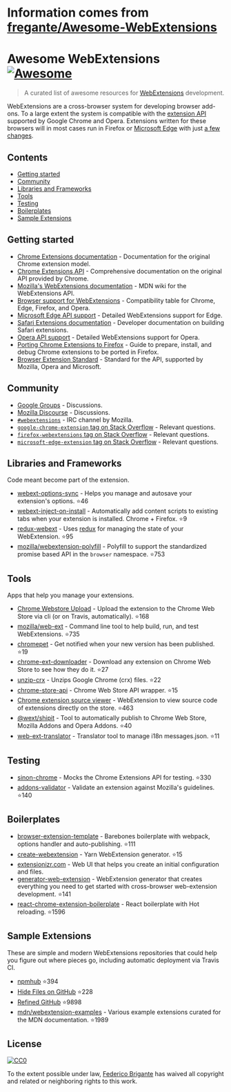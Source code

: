 # Information comes from [fregante/Awesome-WebExtensions](https://github.com/fregante/Awesome-WebExtensions)
# Awesome WebExtensions [![Awesome](https://awesome.re/badge.svg)](https://awesome.re)

> A curated list of awesome resources for [WebExtensions](https://developer.mozilla.org/en-US/Add-ons/WebExtensions) development.

WebExtensions are a cross-browser system for developing browser add-ons. To a large extent the system is compatible with the [extension API](https://developer.chrome.com/extensions) supported by Google Chrome and Opera. Extensions written for these browsers will in most cases run in Firefox or [Microsoft Edge](https://developer.microsoft.com/en-us/microsoft-edge/platform/documentation/extensions/) with just [a few changes](https://developer.mozilla.org/en-US/Add-ons/WebExtensions/Porting_a_Google_Chrome_extension).

## Contents

- [Getting started](#getting-started)
- [Community](#community)
- [Libraries and Frameworks](#libraries-and-frameworks)
- [Tools](#tools)
- [Testing](#testing)
- [Boilerplates](#boilerplates)
- [Sample Extensions](#sample-extensions)

## Getting started

- [Chrome Extensions documentation](https://developer.chrome.com/extensions) - Documentation for the original Chrome extension model.
- [Chrome Extensions API](https://developer.chrome.com/extensions/api_index) - Comprehensive documentation on the original API provided by Chrome.
- [Mozilla's WebExtensions documentation](https://developer.mozilla.org/en-US/Add-ons/WebExtensions) - MDN wiki for the WebExtensions API.
- [Browser support for WebExtensions](https://developer.mozilla.org/en-US/Add-ons/WebExtensions/Browser_support_for_JavaScript_APIs) - Compatibility table for Chrome, Edge, Firefox, and Opera.
- [Microsoft Edge API support](https://docs.microsoft.com/en-us/microsoft-edge/extensions/api-support/extension-api-roadmap) - Detailed WebExtensions support for Edge.
- [Safari Extensions documentation](https://developer.apple.com/safari/extensions/) - Developer documentation on building Safari extensions.
- [Opera API support](https://dev.opera.com/extensions/apis/) - Detailed WebExtensions support for Opera.
- [Porting Chrome Extensions to Firefox](https://hacks.mozilla.org/2015/10/porting-chrome-extensions-to-firefox-with-webextensions/) - Guide to prepare, install, and debug Chrome extensions to be ported in Firefox.
- [Browser Extension Standard](https://browserext.github.io/browserext/) - Standard for the API, supported by Mozilla, Opera and Microsoft.

## Community

- [Google Groups](https://groups.google.com/a/chromium.org/forum/#!forum/chromium-extensions) - Discussions.
- [Mozilla Discourse](https://discourse.mozilla.org/c/add-ons) - Discussions.
- [`#webextensions`](https://wiki.mozilla.org/IRC) - IRC channel by Mozilla.
- [`google-chrome-extension` tag on Stack Overflow](https://stackoverflow.com/questions/tagged/google-chrome-extension) - Relevant questions.
- [`firefox-webextensions` tag on Stack Overflow](https://stackoverflow.com/questions/tagged/firefox-webextensions) - Relevant questions.
- [`microsoft-edge-extension` tag on Stack Overflow](https://stackoverflow.com/questions/tagged/microsoft-edge-extension) - Relevant questions.

## Libraries and Frameworks

Code meant become part of the extension.

- [webext-options-sync](https://github.com/fregante/webext-options-sync) - Helps you manage and autosave your extension's options. :star:46
- [webext-inject-on-install](https://github.com/fregante/webext-inject-on-install) - Automatically add content scripts to existing tabs when your extension is installed. Chrome + Firefox. :star:9
- [redux-webext](https://github.com/ivantsov/redux-webext) - Uses [redux](https://github.com/reactjs/redux) for managing the state of your WebExtension. :star:95
- [mozilla/webextension-polyfill](https://github.com/mozilla/webextension-polyfill) - Polyfill to support the standardized promise based API in the `browser` namespace. :star:753

## Tools

Apps that help you manage your extensions.

- [Chrome Webstore Upload](https://github.com/DrewML/chrome-webstore-upload-cli) - Upload the extension to the Chrome Web Store via cli (or on Travis, automatically). :star:168
- [mozilla/web-ext](https://github.com/mozilla/web-ext) - Command line tool to help build, run, and test WebExtensions. :star:735
- [chromepet](https://github.com/ZenHubIO/chromepet) - Get notified when your new version has been published. :star:19
- [chrome-ext-downloader](https://github.com/jiripospisil/chrome-ext-downloader) - Download any extension on Chrome Web Store to see how they do it. :star:27
- [unzip-crx](https://github.com/peerigon/unzip-crx) - Unzips Google Chrome (crx) files. :star:22
- [chrome-store-api](https://github.com/acvetkov/chrome-store-api) - Chrome Web Store API wrapper. :star:15
- [Chrome extension source viewer](https://github.com/Rob--W/crxviewer) - WebExtension to view source code of extensions directly on the store. :star:463
- [@wext/shipit](https://github.com/LinusU/wext-shipit) - Tool to automatically publish to Chrome Web Store, Mozilla Addons and Opera Addons. :star:40
- [web-ext-translator](https://github.com/Lusito/web-ext-translator) - Translator tool to manage i18n messages.json. :star:11

## Testing

- [sinon-chrome](https://github.com/acvetkov/sinon-chrome) - Mocks the Chrome Extensions API for testing. :star:330
- [addons-validator](https://github.com/mozilla/addons-validator) - Validate an extension against Mozilla's guidelines. :star:140

## Boilerplates

- [browser-extension-template](https://github.com/notlmn/browser-extension-template) - Barebones boilerplate with webpack, options handler and auto-publishing. :star:111
- [create-webextension](https://github.com/rpl/create-webextension) - Yarn WebExtension generator. :star:15
- [extensionizr.com](https://extensionizr.com) - Web UI that helps you create an initial configuration and files.
- [generator-web-extension](https://github.com/HaNdTriX/generator-web-extension) - WebExtension generator that creates everything you need to get started with cross-browser web-extension development. :star:141
- [react-chrome-extension-boilerplate](https://github.com/jhen0409/react-chrome-extension-boilerplate) - React boilerplate with Hot reloading. :star:1596

## Sample Extensions

These are simple and modern WebExtensions repositories that could help you figure out where pieces go, including automatic deployment via Travis CI.

- [npmhub](https://github.com/npmhub/npmhub) :star:394
- [Hide Files on GitHub](https://github.com/sindresorhus/hide-files-on-github) :star:228
- [Refined GitHub](https://github.com/sindresorhus/refined-github) :star:9898
- [mdn/webextension-examples](https://github.com/mdn/webextensions-examples) - Various example extensions curated for the MDN documentation. :star:1989

## License

[![CC0](https://mirrors.creativecommons.org/presskit/buttons/88x31/svg/cc-zero.svg)](https://creativecommons.org/publicdomain/zero/1.0/)

To the extent possible under law, [Federico Brigante](https://bfred.it) has waived all copyright and related or neighboring rights to this work.


